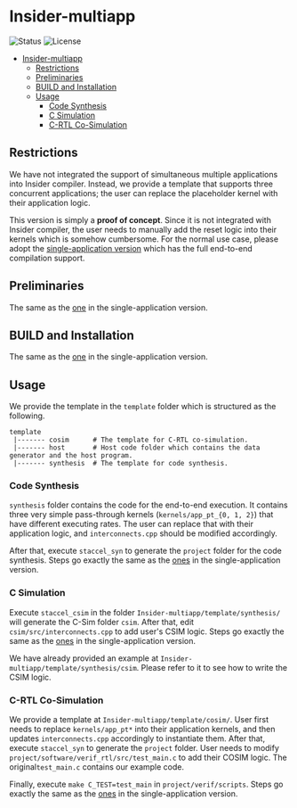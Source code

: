 # Insider-multiapp
![Status](https://img.shields.io/badge/Version-Experimental-green.svg)
![License](https://img.shields.io/cran/l/devtools.svg)

- [Insider-multiapp](#insider-multiapp)
  * [Restrictions](#restrictions)
  * [Preliminaries](#preliminaries)
  * [BUILD and Installation](#build-and-installation)
  * [Usage](#usage)
    + [Code Synthesis](#code-synthesis)
    + [C Simulation](#c-simulation)
    + [C-RTL Co-Simulation](#c-rtl-co-simulation)

## Restrictions
We have not integrated the support of simultaneous multiple applications into Insider compiler. Instead, we provide a template that supports three concurrent applications; the user can replace the placeholder kernel with their application logic.

This version is simply a **proof of concept**. Since it is not integrated with Insider compiler, the user needs to manually add the reset logic into their kernels which is somehow cumbersome. For the normal use case, please adopt the [single-application version](https://github.com/zainryan/Insider) which has the full end-to-end compilation support.

## Preliminaries
The same as the [one](https://github.com/zainryan/Insider#preliminaries) in the single-application version.

## BUILD and Installation
The same as the [one](https://github.com/zainryan/Insider#build-and-installation) in the single-application version.

## Usage

We provide the template in the `template` folder which is structured as the following.
```
template
 |------- cosim      # The template for C-RTL co-simulation.
 |------- host       # Host code folder which contains the data generator and the host program.
 |------- synthesis  # The template for code synthesis.
```
### Code Synthesis

`synthesis` folder contains the code for the end-to-end execution. It contains three very simple pass-through kernels (`kernels/app_pt_{0, 1, 2}`) that have different executing rates. The user can replace that with their application logic, and `interconnects.cpp` should be modified accordingly.

After that, execute `staccel_syn` to generate the `project` folder for the code synthesis. Steps go exactly the same as the [ones](https://github.com/zainryan/Insider#compiling-device-code) in the single-application version.

### C Simulation

Execute `staccel_csim` in the folder `Insider-multiapp/template/synthesis/` will generate the C-Sim folder `csim`. After that, edit `csim/src/interconnects.cpp` to add user's CSIM logic. Steps go exactly the same as the [ones](https://github.com/zainryan/Insider#c-simulation) in the single-application version.

We have already provided an example at `Insider-multiapp/template/synthesis/csim`. Please refer to it to see how to write the CSIM logic. 

### C-RTL Co-Simulation

We provide a template at `Insider-multiapp/template/cosim/`. User first needs to replace `kernels/app_pt*` into their application kernels, and then updates `interconnects.cpp` accordingly to instantiate them. After that, execute `staccel_syn` to generate the `project` folder. User needs to modify `project/software/verif_rtl/src/test_main.c` to add their COSIM logic. The original`test_main.c` contains our example code. 

Finally, execute `make C_TEST=test_main` in `project/verif/scripts`. Steps go exactly the same as the [ones](https://github.com/zainryan/Insider#c-rtl-co-simulation) in the single-application version.
